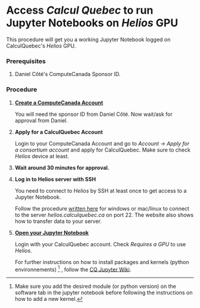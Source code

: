 # Access *Calcul Quebec* to run Jupyter Notebooks on *Helios* GPU

This procedure will get you a working Jupyter Notebook logged on CalculQuebec's *Helios* GPU.

 

### Prerequisites

1. Daniel Côté's ComputeCanada Sponsor ID. 

 

### Procedure

1. [**Create a ComputeCanada Account**](https://ccdb.computecanada.ca/account_application)

   You will need the sponsor ID from Daniel Côté. Now wait/ask for approval from Daniel. 

2. **Apply for a CalculQuebec Account** 

   Login to your ComputeCanada Account and go to *Account -> Apply for a consortium account* and apply for CalculQuebec. Make sure to check *Helios* device at least. 

3. **Wait around 30 minutes for approval.**

4. **Log in to Helios server with SSH**

   You need to connect to *Helios* by SSH at least once to get access to a Jupyter Notebook. 

   Follow the procedure [written here](https://wiki.calculquebec.ca/w/Se_connecter_et_transf%C3%A9rer_des_fichiers/en) for windows or mac/linux to connect to the server *helios.calculquebec.ca* on port 22. The website also shows how to transfer data to your server. 

5. [**Open your Jupyter Notebook**](https://jupyter.calculquebec.ca/hub/home)

   Login with your CalculQuebec account. Check *Requires a GPU* to use *Helios*. 

   For further instructions on how to install packages and kernels (python environnements) [^1] , follow the [CQ Jupyter Wiki](https://wiki.calculquebec.ca/w/JupyterHub). 

   [^1]: Make sure you add the desired module (or python version) on the software tab in the jupyter notebook before following the instructions on how to add a new kernel. 
